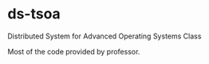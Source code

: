 ds-tsoa
=======

Distributed System for Advanced Operating Systems Class

Most of the code provided by professor.
